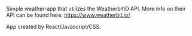 Simple weather-app that utilizes the WeatherbitIO API. More info on their API can be found here: https://www.weatherbit.io/.

App created by React/Javascript/CSS.